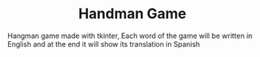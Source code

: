 <div align=center>
	<h1>Handman Game</h1>
</div>

Hangman game made with tkinter, Each word of the game will be written in English and at the end it will show its translation in Spanish
